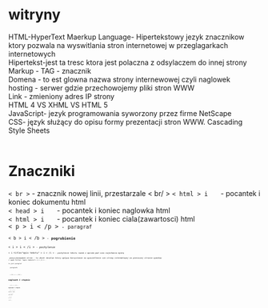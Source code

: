 # witryny
HTML-HyperText Maerkup Language- Hipertekstowy jezyk znacznikow ktory pozwala na wyswitlania stron internetowej w przeglagarkach internetowych <br>
Hipertekst-jest ta tresc ktora jest polaczna z odsylaczem do innej strony <br>
Markup - TAG - znacznik  <br>
Domena - to est glowna nazwa strony internewowej czyli naglowek <br>
hosting - serwer gdzie przechowojemy pliki stron WWW <br>
Link - zmieniony adres IP strony <br>
HTML 4 VS XHML VS HTML 5 <br>
JavaScript- jezyk programowania  syworzony przez firme NetScape <br>
CSS- język służący do opisu formy prezentacji stron WWW. Cascading Style Sheets <br>
<br>
<h1>Znaczniki</h1>
<code>< br ></code>  - znacznik nowej linii, przestarzale < br/ >
<code>< html > i </ html>  </code> - pocantek i koniec dokumentu html<br>
<code>< head > i  </ head> </code> - pocantek i koniec naglowka html<br>
<code>< html > i </ html> </ head> </code> - pocantek i koniec ciala(zawartosci) html<br>
<code>< p > i < /p ><code> - paragraf<br>
<code>< b > i < /b ><code> - <b>pogrubienie</b><br>
<code>< i > i < /i ><code> - <i>pochylenie</i><br>
<code>< i title="opis tekstu" > i < /i ><code> - <i title="opis tekstu">pochylenie tekstu razem z opisem pod czas najechania myską<i><br>
 pozycjonowamie stron - to zbiór dzialan ktory wplywa korzystanie na wyswietlenie sie strony intermetowej na pierwszej stronie wymikow 
<code>< span title= "opis tekstu"> i < /i ><code> - <p>to jest paragraf <span title="opis tekstu"tekst razem z opis podczas najechania myską<i><br>
  paragrafu</p><br>
  <code>< h1 > i < /h1 ><code> - <h1>naglowek 1 stopnia</h1><br>
  <code>< h2 > i < /h2 ><code> - <h2>naglowek 1 stopnia</h2><br>
  <code>< h3 > i < /h3 ><code> - <h3>naglowek 1 stopnia</h3><br>
  <code>< h4 > i < /h4 ><code> - <h4>naglowek 1 stopnia</h4><br>
  <code>< h5 > i < /h5 ><code> - <h5>naglowek 1 stopnia</h5><br>
  <code>< h6 > i < /h6 ><code> - <h6>naglowek 1 stopnia</h6><br>
  <code>< h7 > i < /h7 ><code> - <h7>naglowek 1 stopnia</h7><br>
   
